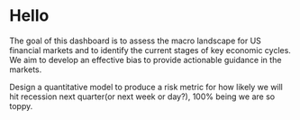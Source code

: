 # Hello

The goal of this dashboard is to assess the macro landscape for US financial markets and to identify the current stages of key economic cycles. We aim to develop an effective bias to provide actionable guidance in the markets.

Design a quantitative model to produce a risk metric for how likely we will hit recession next quarter(or next week or day?), 100% being we are so toppy.
